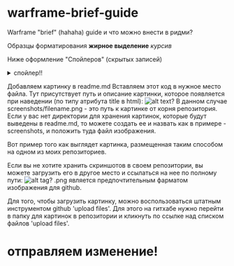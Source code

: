 # warframe-brief-guide
Warframe "brief" (hahaha) guide
и что можно внести в ридми?

Образцы форматирования
**жирное выделение**
_курсив_

Ниже оформление "Спойлеров" (скрытых записей)
<details>
  <summary> спойлер!!</summary>
 - текст спойлера    
</details>

Добавляем картинку в readme.md
Вставляем этот код в нужное место файла. Тут присутствует путь и описание картинки, которое появляется при наведении (по типу атрибута title в html):
![alt text](screenshots/filename.png "Описание будет тут")?
В данном случае screenshots/filename.png - это путь к картинке от корня репозитория. Если у вас нет директории для хранения картинок, которые будут выведены в readme.md, то можете создать ее и назвать как в примере - screenshots, и положить туда файл изображения.

Вот пример того как выглядет картинка, размещенная таким способом на одном из моих репозиториев.

Если вы не хотите хранить скриншотов в своем репозитории, вы можете загрузить его в другое место и ссылаться на нее по полному пути:
![alt tag](http://domain.com/path/to/img.png "Описание будет тут")?
.png является предпочтительным фарматом изображения для github.

Для того, чтобы загрузить картинку, можно воспользоваться штатным инструментом github 'upload files'. Для этого на гитхабе нужно перейти в папку для картинок в репозитории и кликнуть по ссылке над списком файлов 'upload files'.

# отправляем изменение! 